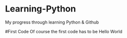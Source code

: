 # Learning-Python
My progress through learning Python &amp; Github

#First Code
Of course the first code has to be Hello World

